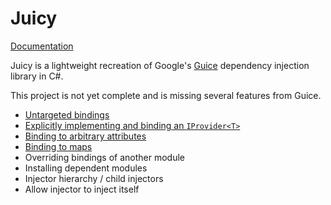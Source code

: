 # Juicy
[Documentation](https://keswiik.github.io/Juicy/)

Juicy is a lightweight recreation of Google's [Guice](https://github.com/google/guice) dependency injection library in C#.

This project is not yet complete and is missing several features from Guice.
- [Untargeted bindings](https://github.com/google/guice/wiki/UntargettedBindings)
- [Explicitly implementing and binding an `IProvider<T>`](https://github.com/google/guice/wiki/ProviderBindings)
- [Binding to arbitrary attributes](https://github.com/google/guice/wiki/BindingAnnotations)
- [Binding to maps](https://github.com/google/guice/wiki/Multibindings)
- Overriding bindings of another module
- Installing dependent modules
- Injector hierarchy / child injectors
- Allow injector to inject itself